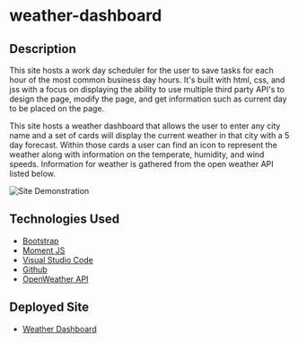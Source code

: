 # weather-dashboard

## Description

This site hosts a work day scheduler for the user to save tasks for each hour of the most common business day hours. It's built with html, css, and jss with a focus on displaying the ability to use multiple third party API's to design the page, modify the page, and get information such as current day to be placed on the page.

This site hosts a weather dashboard that allows the user to enter any city name and a set of cards will display the current weather in that city with a 5 day forecast. Within those cards a user can find an icon to represent the weather along with information on the temperate, humidity, and wind speeds. Information for weather is gathered from the open weather API listed below.

![Site Demonstration](./assets/images/chrome_ESrMr92sC6.gif)

## Technologies Used

- [Bootstrap](https://getbootstrap.com/)
- [Moment JS](https://momentjs.com/)
- [Visual Studio Code](https://code.visualstudio.com/)
- [Github](https://github.com/)
- [OpenWeather API](https://openweathermap.org/api)

## Deployed Site

- [Weather Dashboard](https://carmart7.github.io/project-portfolio/)